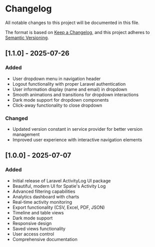 # Changelog

All notable changes to this project will be documented in this file.

The format is based on [Keep a Changelog](https://keepachangelog.com/en/1.0.0/),
and this project adheres to [Semantic Versioning](https://semver.org/spec/v2.0.0.html).

## [1.1.0] - 2025-07-26

### Added
- User dropdown menu in navigation header
- Logout functionality with proper Laravel authentication
- User information display (name and email) in dropdown
- Smooth animations and transitions for dropdown interactions
- Dark mode support for dropdown components
- Click-away functionality to close dropdown

### Changed
- Updated version constant in service provider for better version management
- Improved user experience with interactive navigation elements

## [1.0.0] - 2025-07-07

### Added
- Initial release of Laravel ActivityLog UI package
- Beautiful, modern UI for Spatie's Activity Log
- Advanced filtering capabilities
- Analytics dashboard with charts
- Real-time activity monitoring
- Export functionality (CSV, Excel, PDF, JSON)
- Timeline and table views
- Dark mode support
- Responsive design
- Saved views functionality
- User access control
- Comprehensive documentation 
